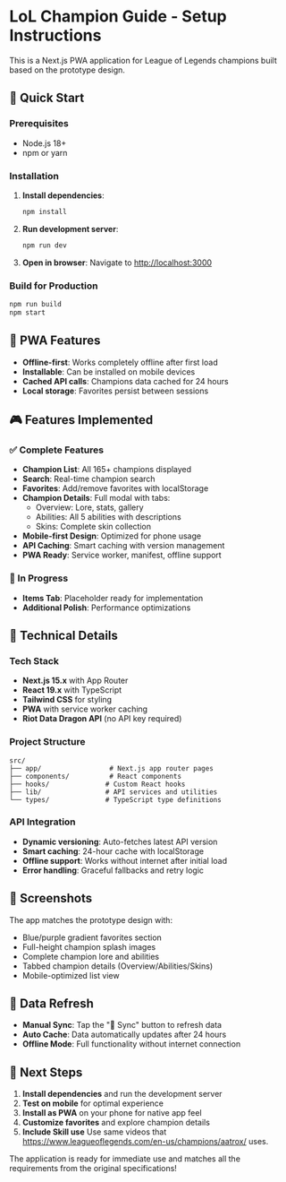 # LoL Champion Guide - Setup Instructions

This is a Next.js PWA application for League of Legends champions built based on the prototype design.

## 🚀 Quick Start

### Prerequisites
- Node.js 18+ 
- npm or yarn

### Installation

1. **Install dependencies**:
   ```bash
   npm install
   ```

2. **Run development server**:
   ```bash
   npm run dev
   ```

3. **Open in browser**:
   Navigate to [http://localhost:3000](http://localhost:3000)

### Build for Production

```bash
npm run build
npm start
```

## 📱 PWA Features

- **Offline-first**: Works completely offline after first load
- **Installable**: Can be installed on mobile devices
- **Cached API calls**: Champions data cached for 24 hours
- **Local storage**: Favorites persist between sessions

## 🎮 Features Implemented

### ✅ Complete Features
- **Champion List**: All 165+ champions displayed
- **Search**: Real-time champion search
- **Favorites**: Add/remove favorites with localStorage
- **Champion Details**: Full modal with tabs:
  - Overview: Lore, stats, gallery
  - Abilities: All 5 abilities with descriptions
  - Skins: Complete skin collection
- **Mobile-first Design**: Optimized for phone usage
- **API Caching**: Smart caching with version management
- **PWA Ready**: Service worker, manifest, offline support

### 🚧 In Progress
- **Items Tab**: Placeholder ready for implementation
- **Additional Polish**: Performance optimizations

## 🔧 Technical Details

### Tech Stack
- **Next.js 15.x** with App Router
- **React 19.x** with TypeScript
- **Tailwind CSS** for styling
- **PWA** with service worker caching
- **Riot Data Dragon API** (no API key required)

### Project Structure
```
src/
├── app/                 # Next.js app router pages
├── components/          # React components
├── hooks/              # Custom React hooks
├── lib/                # API services and utilities
└── types/              # TypeScript type definitions
```

### API Integration
- **Dynamic versioning**: Auto-fetches latest API version
- **Smart caching**: 24-hour cache with localStorage
- **Offline support**: Works without internet after initial load
- **Error handling**: Graceful fallbacks and retry logic

## 📸 Screenshots

The app matches the prototype design with:
- Blue/purple gradient favorites section
- Full-height champion splash images
- Complete champion lore and abilities
- Tabbed champion details (Overview/Abilities/Skins)
- Mobile-optimized list view

## 🔄 Data Refresh

- **Manual Sync**: Tap the "🔄 Sync" button to refresh data
- **Auto Cache**: Data automatically updates after 24 hours
- **Offline Mode**: Full functionality without internet connection

## 🎯 Next Steps

1. **Install dependencies** and run the development server
2. **Test on mobile** for optimal experience
3. **Install as PWA** on your phone for native app feel
4. **Customize favorites** and explore champion details
5. **Include Skill use** Use same videos that https://www.leagueoflegends.com/en-us/champions/aatrox/ uses.

The application is ready for immediate use and matches all the requirements from the original specifications!